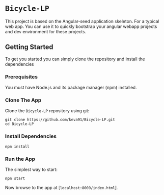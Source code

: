 # `Bicycle-LP` 

This project is based on the Angular-seed application skeleton. For a typical web app. You can use it
to quickly bootstrap your angular webapp projects and dev environment for these projects.


## Getting Started

To get you started you can simply clone the repository and install the dependencies

### Prerequisites

You must have Node.js and its package manager (npm) installed. 

### Clone The App

Clone the `Bicycle-LP` repository using git:

```
git clone https://github.com/keva91/Bicycle-LP.git
cd Bicycle-LP
```


### Install Dependencies

```
npm install
```

### Run the App

The simplest way to start:

```
npm start
```

Now browse to the app at [`localhost:8000/index.html`].


